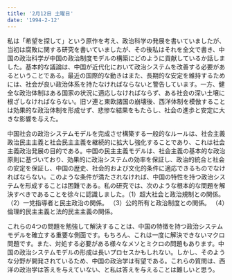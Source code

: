 ```yaml
---
title: '2月12日 土曜日'
date: '1994-2-12'
---
```

私は「希望を探して」という原作を考え、政治科学の発展を書いていましたが、当初は腐敗に関する研究を書いていましたが、その後私はそれを全文で書き、中国の政治科学が中国の政治制度モデルの構築にどのように貢献しているか話しました。基本的な議論は、中国が近代化において政治システムを改善する必要があるということである。最近の国際的な動きはまた、長期的な安定を維持するためには、社会が良い政治体系を持たなければならないと警告しています。一方、健全な政治体制はある国家の状況に適応しなければならず、ある社会の深い土壌に根ざしなければならない。旧ソ連と東欧諸国の崩壊後、西洋体制を模倣することは効果的な政治体制を形成せず、悲惨な結果をもたらし、社会の進歩と安定に大きな影響を与えた。

中国社会の政治システムモデルを完成させ構築する一般的なルールは、社会主義政治民主主義と社会民主主義を継続的に拡大し強化することであり、これは社会主義政治発展の目的である。中国の民主主義モデルは、社会主義の基本的な政治原則に基づいており、効果的に政治システムの効率を保証し、政治的統合と社会の安定を保証し、中国の歴史、社会的および文化的条件に適応できるものでなければならない。このような条件が満たされなければ、中国の特性を持つ政治システムを形成することは困難である。私の研究では、次のような根本的な問題を解決すべきであることを徐々に認識しました。（1）超大社会と政治規制との関係。 （2）一党指導者と民主政治の関係。 （3）公的所有と政治制度との関係。 （4）倫理的民主主義と法的民主主義の関係。

これらの4つの問題を勉強して解決することは、中国の特徴を持つ政治システムモデルを確立する重要な側面です。もちろん、これは一度に解決できないマクロ問題です。また、対処する必要がある様々なメソとミクロの問題もあります。中国の政治システムモデルの形成は長いプロセスかもしれない。しかし、そのような分野が開発されているため、中国の政治学は有望である。これらの質問は、西洋の政治学は答えを与えていない、と私は答えを与えることは難しいと思う。